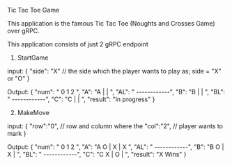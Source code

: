 Tic Tac Toe Game

This application is the  famous Tic Tac Toe (Noughts and Crosses Game) over gRPC.

This application consists of just 2  gRPC endpoint

1. StartGame

input: 
{
    "side": "X" // the side which the player wants to play as; side = "X" or "O"
}

Output:
{
    "num": " 0   1   2 ",
    "A": "A    |    |    ",
    "AL": "  ------------",
    "B": "B    |    |    ",
    "BL": "  ------------",
    "C": "C    |    |    ",
    "result": "In progress"
}

2. MakeMove

input: 
{
    "row":"0",  // row and column where the
    "col":"2",  // player wants to mark
}

Output:
{
    "num": " 0   1   2 ",
    "A": "A  O | X  | X  ",
    "AL": "  ------------",
    "B": "B  O | X  |    ",
    "BL": "  ------------",
    "C": "C  X | O  |    ",
    "result": "X Wins"
}